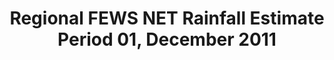 ---
title: Regional FEWS NET Rainfall Estimate Period 01, December 2011
categories: 
    - data
geography: regional
partner: fews
cat: remote
year: 2012
layer: fews-net.sahel-fewsnet-rfe-period1121,devseed.sahel-africa-borders-land  
api:
embed:
source: FEWS NET  
license: Public Domain
updated: 3/28/12
description: This layer depicts the dekadal (10-day) rainfall estimate (RFE) based on RFE 2.0 algorithm and interpolation method produced by National Oceanic and Atmospheric Administration's (NOAA) Climate Prediction Center. Daily rainfall estimates are summed to produce dekadal totals. Additional information about RFE 2.0 can be found on the [African Rainfall Estimates data page](http://www.cpc.ncep.noaa.gov/products/fews/rfe.shtml). 
downloads:
    - type: geotiff
      link: data/raw_files/fewsnet-rfe-period11121.zip
---